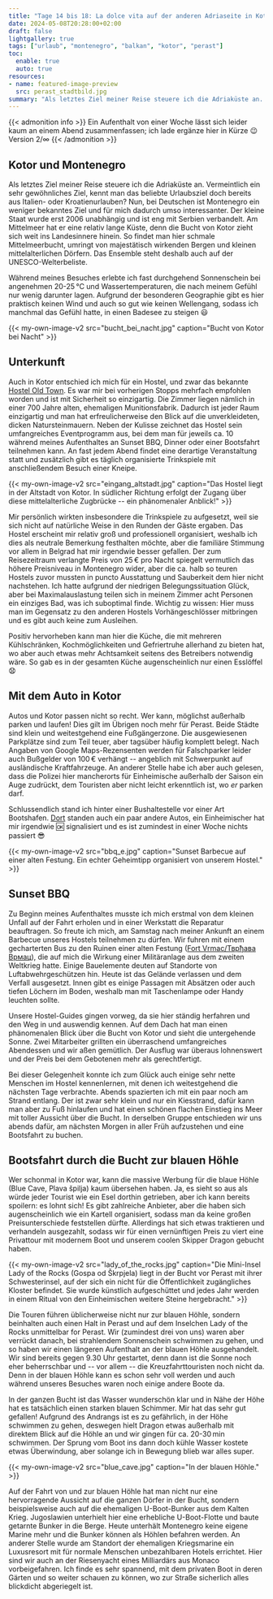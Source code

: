 ```yaml
---
title: "Tage 14 bis 18: La dolce vita auf der anderen Adriaseite in Kotor :montenegro:"
date: 2024-05-08T20:28:00+02:00
draft: false
lightgallery: true
tags: ["urlaub", "montenegro", "balkan", "kotor", "perast"]
toc:
  enable: true
  auto: true
resources:
- name: featured-image-preview
  src: perast_stadtbild.jpg
summary: "Als letztes Ziel meiner Reise steuere ich die Adriaküste an. Vermeintlich ein sehr gewöhnliches Ziel, kennt man das beliebte Urlaubsziel doch bereits aus Italien- oder Kroatienurlauben? Nun, bei Deutschen ist Montenegro ein weniger bekanntes Ziel und für mich dadurch umso interessanter. Der kleine Staat wurde erst 2006 unabhängig und ist eng mit Serbien verbandelt. Am Mittelmeer hat er eine relativ lange Küste, denn die Bucht von Kotor zieht sich weit ins Landesinnere hinein. So findet man hier schmale Mittelmeerbucht, umringt von majestätisch wirkenden Bergen und kleinen mittelalterlichen Dörfern. Das Ensemble steht deshalb auch auf der UNESCO-Welterbeliste."
---
```


{{< admonition info >}}
Ein Aufenthalt von einer Woche lässt sich leider kaum an einem Abend zusammenfassen; ich lade ergänze hier in Kürze :wink: Version 2/$\infty$
{{< /admonition >}}


## Kotor und Montenegro
Als letztes Ziel meiner Reise steuere ich die Adriaküste an. Vermeintlich ein sehr gewöhnliches Ziel, kennt man das beliebte Urlaubsziel doch bereits aus Italien- oder Kroatienurlauben? Nun, bei Deutschen ist Montenegro ein weniger bekanntes Ziel und für mich dadurch umso interessanter. Der kleine Staat wurde erst 2006 unabhängig und ist eng mit Serbien verbandelt. Am Mittelmeer hat er eine relativ lange Küste, denn die Bucht von Kotor zieht sich weit ins Landesinnere hinein. So findet man hier schmale Mittelmeerbucht, umringt von majestätisch wirkenden Bergen und kleinen mittelalterlichen Dörfern. Das Ensemble steht deshalb auch auf der UNESCO-Welterbeliste.

Während meines Besuches erlebte ich fast durchgehend Sonnenschein bei angenehmen 20-25&thinsp;°C und Wassertemperaturen, die nach meinem Gefühl nur wenig darunter lagen. Aufgrund der besonderen Geographie gibt es hier praktisch keinen Wind und auch so gut wie keinen Wellengang, sodass ich manchmal das Gefühl hatte, in einen Badesee zu steigen :smiley:

{{< my-own-image-v2 src="bucht_bei_nacht.jpg" caption="Bucht von Kotor bei Nacht" >}}

## Unterkunft
Auch in Kotor entschied ich mich für ein Hostel, und zwar das bekannte [Hostel Old Town](https://www.hostel-kotor.me/). Es war mir bei vorherigen Stopps mehrfach empfohlen worden und ist mit Sicherheit so einzigartig. Die Zimmer liegen nämlich in einer 700 Jahre alten, ehemaligen Munitionsfabrik. Dadurch ist jeder Raum einzigartig und man hat erfreulicherweise den Blick auf die unverkleideten, dicken Natursteinmauern. Neben der Kulisse zeichnet das Hostel sein umfangreiches Eventprogramm aus, bei dem man für jeweils ca. 10&thinsp; während meines Aufenthaltes an Sunset BBQ, Dinner oder einer Bootsfahrt teilnehmen kann. An fast jedem Abend findet eine derartige Veranstaltung statt und zusätzlich gibt es täglich organisierte Trinkspiele mit anschließendem Besuch einer Kneipe.

{{< my-own-image-v2 src="eingang_altstadt.jpg" caption="Das Hostel liegt in der Altstadt von Kotor. In südlicher Richtung erfolgt der Zugang über diese mittelalterliche Zugbrücke -- ein phänomenaler Anblick!" >}}

Mir persönlich wirkten insbesondere die Trinkspiele zu aufgesetzt, weil sie sich nicht auf natürliche Weise in den Runden der Gäste ergaben. Das Hostel erscheint mir relativ groß und professionell organisiert, weshalb ich dies als neutrale Bemerkung festhalten möchte, aber die familiäre Stimmung vor allem in Belgrad hat mir irgendwie besser gefallen. Der zum Reisezeitraum verlangte Preis von 25&thinsp;€ pro Nacht spiegelt vermutlich das höhere Preisniveau in Montenegro wider, aber die ca. halb so teuren Hostels zuvor mussten in puncto Ausstattung und Sauberkeit dem hier nicht nachstehen. Ich hatte aufgrund der niedrigen Belegungssituation Glück, aber bei Maximalauslastung teilen sich in meinem Zimmer acht Personen ein einziges Bad, was ich suboptimal finde. Wichtig zu wissen: Hier muss man im Gegensatz zu den anderen Hostels Vorhängeschlösser mitbringen und es gibt auch keine zum Ausleihen.

Positiv hervorheben kann man hier die Küche, die mit mehreren Kühlschränken, Kochmöglichkeiten und Gefriertruhe allerhand zu bieten hat, wo aber auch etwas mehr Achtsamkeit seitens des Betreibers notwendig wäre. So gab es in der gesamten Küche augenscheinlich nur einen Esslöffel :anguished:

## Mit dem Auto in Kotor
Autos und Kotor passen nicht so recht. Wer kann, möglichst außerhalb parken und laufen! Dies gilt im Übrigen noch mehr für Perast. Beide Städte sind klein und weitestgehend eine Fußgängerzone. Die ausgewiesenen Parkplätze sind zum Teil teuer, aber tagsüber häufig komplett belegt. Nach Angaben von Google Maps-Rezensenten werden für Falschparker leider auch Bußgelder von 100&thinsp;€ verhängt -- angeblich mit Schwerpunkt auf ausländische Kraftfahrzeuge. An anderer Stelle habe ich aber auch gelesen, dass die Polizei hier mancherorts für Einheimische außerhalb der Saison ein Auge zudrückt, dem Touristen aber nicht leicht erkenntlich ist, wo _er_ parken darf.

Schlussendlich stand ich hinter einer Bushaltestelle vor einer Art Bootshafen. [Dort](https://maps.app.goo.gl/cr9AYwXZhP7UvNzc9) standen auch ein paar andere Autos, ein Einheimischer hat mir irgendwie :ok: signalisiert und es ist zumindest in einer Woche nichts passiert :sunglasses:

{{< my-own-image-v2 src="bbq_e.jpg" caption="Sunset Barbecue auf einer alten Festung. Ein echter Geheimtipp organisiert von unserem Hostel." >}}

## Sunset BBQ
Zu Beginn meines Aufenthaltes musste ich mich erstmal von dem kleinen Unfall auf der Fahrt erholen und in einer Werkstatt die Reparatur beauftragen. So freute ich mich, am Samstag nach meiner Ankunft an einem Barbecue unseres Hostels teilnehmen zu dürfen. Wir fuhren mit einem gecharterten Bus zu den Ruinen einer alten Festung ([Fort Vrmac/Тврђава Врмац](https://maps.app.goo.gl/vYmgZ4xJ6gDuDVRQA)), die auf mich die Wirkung einer Militäranlage aus dem zweiten Weltkrieg hatte. Einige Bauelemente deuten auf Standorte von Luftabwehrgeschützen hin. Heute ist das Gelände verlassen und dem Verfall ausgesetzt. Innen gibt es einige Passagen mit Absätzen oder auch tiefen Löchern im Boden, weshalb man mit Taschenlampe oder Handy leuchten sollte.

Unsere Hostel-Guides gingen vorweg, da sie hier ständig herfahren und den Weg in und auswendig kennen. Auf dem Dach hat man einen phänomenalen Blick über die Bucht von Kotor und sieht die untergehende Sonne. Zwei Mitarbeiter grillten ein überraschend umfangreiches Abendessen und wir aßen gemütlich. Der Ausflug war überaus lohnenswert und der Preis bei dem Gebotenen mehr als gerechtfertigt.

Bei dieser Gelegenheit konnte ich zum Glück auch einige sehr nette Menschen im Hostel kennenlernen, mit denen ich weitestgehend die nächsten Tage verbrachte. Abends spazierten ich mit ein paar noch am Strand entlang. Der ist zwar sehr klein und nur ein Kiesstrand, dafür kann man aber zu Fuß hinlaufen und hat einen schönen flachen Einstieg ins Meer mit toller Aussicht über die Bucht. In derselben Gruppe entschieden wir uns abends dafür, am nächsten Morgen in aller Früh aufzustehen und eine Bootsfahrt zu buchen.

## Bootsfahrt durch die Bucht zur blauen Höhle
Wer schonmal in Kotor war, kann die massive Werbung für die blaue Höhle (Blue Cave, Plava špilja) kaum übersehen haben. Ja, es sieht so aus als würde jeder Tourist wie ein Esel dorthin getrieben, aber ich kann bereits spoilern: es lohnt sich!
Es gibt zahlreiche Anbieter, aber die haben sich augenscheinlich wie ein Kartell organisiert, sodass man da keine großen Preisunterschiede feststellen dürfte. Allerdings hat sich etwas traktieren und verhandeln ausgezahlt, sodass wir für einen vernünftigen Preis zu viert eine Privattour mit modernem Boot und unserem coolen Skipper Dragon gebucht haben.

{{< my-own-image-v2 src="lady_of_the_rocks.jpg" caption="Die Mini-Insel Lady of the Rocks (Gospa od Škrpjela) liegt in der Bucht vor Perast mit ihrer Schwesterinsel, auf der sich ein nicht für die Öffentlichkeit zugängliches Kloster befindet. Sie wurde künstlich aufgeschüttet und jedes Jahr werden in einem Ritual von den Einheimischen weitere Steine hergebracht." >}}

Die Touren führen üblicherweise nicht nur zur blauen Höhle, sondern beinhalten auch einen Halt in Perast und auf dem Inselchen Lady of the Rocks unmittelbar for Perast. Wir (zumindest drei von uns) waren aber verrückt danach, bei strahlendem Sonnenschein schwimmen zu gehen, und so haben wir einen längeren Aufenthalt an der blauen Höhle ausgehandelt. Wir sind bereits gegen 9.30&nbsp;Uhr gestartet, denn dann ist die Sonne noch eher beherrschbar und -- vor allem -- die Kreuzfahrttouristen noch nicht da. Denn in der blauen Höhle kann es schon sehr voll werden und auch während unseres Besuches waren noch einige andere Boote da.

In der ganzen Bucht ist das Wasser wunderschön klar und in Nähe der Höhe hat es tatsächlich einen starken blauen Schimmer. Mir hat das sehr gut gefallen! Aufgrund des Andrangs ist es zu gefährlich, in der Höhe schwimmen zu gehen, deswegen hielt Dragon etwas außerhalb mit direktem Blick auf die Höhle an und wir gingen für ca. 20-30&thinsp;min schwimmen. Der Sprung vom Boot ins dann doch kühle Wasser kostete etwas Überwindung, aber solange ich in Bewegung blieb war alles super.

{{< my-own-image-v2 src="blue_cave.jpg" caption="In der blauen Höhle." >}}

Auf der Fahrt von und zur blauen Höhle hat man nicht nur eine hervorragende Aussicht auf die ganzen Dörfer in der Bucht, sondern beispielsweise auch auf die ehemaligen U-Boot-Bunker aus dem Kalten Krieg. Jugoslawien unterhielt hier eine erhebliche U-Boot-Flotte und baute getarnte Bunker in die Berge. Heute unterhält Montenegro keine eigene Marine mehr und die Bunker können als Höhlen befahren werden. An anderer Stelle wurde am Standort der ehemaligen Kriegsmarine ein Luxusresort mit für normale Menschen unbezahlbaren Hotels errichtet. Hier sind wir auch an der Riesenyacht eines Milliardärs aus Monaco vorbeigefahren. Ich finde es sehr spannend, mit dem privaten Boot in deren Gärten und so weiter schauen zu können, wo zur Straße sicherlich alles blickdicht abgeriegelt ist.
